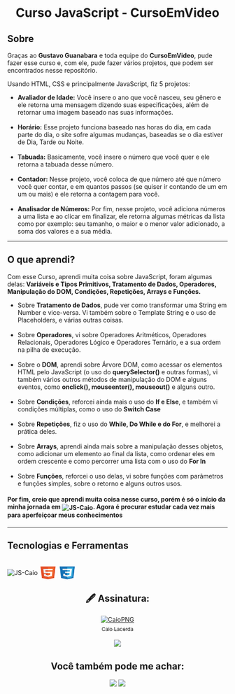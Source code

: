 <h1 align="center">Curso JavaScript - CursoEmVideo</h1>

<div>
  <h2>Sobre</h2>
    <p>Graças ao <b>Gustavo Guanabara</b> e toda equipe do <b>CursoEmVideo</b>, pude fazer esse curso e, com ele, pude fazer vários projetos,
    que podem ser encontrados nesse repositório.</p>
    <p>Usando HTML, CSS e principalmente JavaScript, fiz 5 projetos:
  <ul>
    <li><b>Avaliador de Idade:</b> Você insere o ano que você nasceu, seu gênero e ele retorna uma mensagem dizendo suas especificações, além de retornar uma imagem baseado nas suas informações.</li>
    <br><li><b>Horário:</b> Esse projeto funciona baseado nas horas do dia, em cada parte do dia, o site sofre algumas mudanças, baseadas se o dia estiver de Dia, Tarde ou Noite.</li>
    <br><li><b>Tabuada:</b> Basicamente, você insere o número que você quer e ele retorna a tabuada desse número.</li>
    <br><li><b>Contador:</b> Nesse projeto, você coloca de que número até que número você quer contar, e em quantos passos (se quiser ir contando de um em um ou mais) e ele retorna a contagem para você.</li>
    <br><li><b>Analisador de Números:</b> Por fim, nesse projeto, você adiciona números a uma lista e ao clicar em finalizar, ele retorna algumas métricas da lista como por exemplo: seu tamanho, o maior e o menor valor adicionado, a soma dos valores e a sua média.</li>
  </ul>
</div>
<hr>
<div>
  <h2>O que aprendi?</h2>
    <p> Com esse Curso, aprendi muita coisa sobre JavaScript, foram algumas delas: <b>Variáveis e Tipos Primitivos, Tratamento de Dados, Operadores, Manipulação do DOM, Condições, Repetições, Arrays e Funções.</b></p>
  <ul>
    <li>Sobre <b>Tratamento de Dados</b>, pude ver como transformar uma String em Number e vice-versa. Vi também sobre o Template String e o uso de Placeholders, e várias outras coisas.</li>
    <br><li>Sobre <b>Operadores</b>, vi sobre Operadores Aritméticos, Operadores Relacionais, Operadores Lógico e Operadores Ternário, e a sua ordem na pilha de execução.</li>
    <br><li>Sobre o <b>DOM</b>, aprendi sobre Árvore DOM, como acessar os elementos HTML pelo JavaScript (o uso do <b>querySelector()</b> e outras formas), vi também vários outros métodos de manipulação do DOM e alguns eventos, como <b>onclick(), mouseenter(), mouseout()</b> e alguns outro.</li>
    <br><li>Sobre <b>Condições</b>, reforcei ainda mais o uso do <b>If e Else</b>, e também vi condições múltiplas, como o uso do <b>Switch Case</b></li>
    <br><li>Sobre <b>Repetições</b>, fiz o uso do <b>While, Do While e do For</b>, e melhorei a prática deles.</li>
    <br><li>Sobre <b>Arrays</b>, aprendi ainda mais sobre a manipulação desses objetos, como adicionar um elemento ao final da lista, como ordenar eles em ordem crescente e como percorrer uma lista com o uso do <b>For In</b></li>
    <br><li>Sobre <b>Funções</b>, reforcei o uso delas, vi sobre funções com parâmetros e funções simples, sobre o retorno e alguns outros usos.</li>
  </ul>
    <h4>Por fim, creio que aprendi muita coisa nesse curso, porém é só o início da minha jornada em <img align="center" alt="JS-Caio" height="30" width="40" src="https://cdn.jsdelivr.net/gh/devicons/devicon/icons/javascript/javascript-plain.svg"/>. Agora é procurar estudar cada vez mais para aperfeiçoar meus conhecimentos</h4>
</div>
<hr>
<div>
  <h2>Tecnologias e Ferramentas</h2><br>
    <img align="center" alt="JS-Caio" height="30" width="40" src="https://cdn.jsdelivr.net/gh/devicons/devicon/icons/javascript/javascript-plain.svg"/>
    <img align="center" alt="Caio-HTML" height="30" width="40" src="https://raw.githubusercontent.com/devicons/devicon/master/icons/html5/html5-original.svg">
    <img align="center" alt="Caio-CSS" height="30" width="40" src="https://raw.githubusercontent.com/devicons/devicon/master/icons/css3/css3-original.svg">
</div>

<div align="center">
  <h2> 🖋 Assinatura: </h2>
  <a href="https://github.com/caiolacerdamt"><img align="center" alt="CaioPNG" width="140" src="https://user-images.githubusercontent.com/122616615/225480551-032ab453-4f73-4978-b666-9432ba0e68ba.jpeg"><br><sub align="center">Caio Lacerda</sub>
  </a><br><br>
  <a href="https://github.com/caiolacerdamt"><img src="https://img.shields.io/badge/GitHub-100000?style=for-the-badge&logo=github&logoColor=white"></a>
  </div>
  
  <div align="center">
    <h2> Você também pode me achar: </h2>
<a href= https://www.linkedin.com/in/caiolacerdamt/><img src="https://img.shields.io/badge/LinkedIn-0077B5?style=for-the-badge&logo=linkedin&logoColor=white"></a>
 <a href="https://instagram.com/caiolmt" target="_blank"><img src="https://img.shields.io/badge/-Instagram-%23E4405F?style=for-the-badge&logo=instagram&logoColor=white" target="_blank"></a>
</div>







